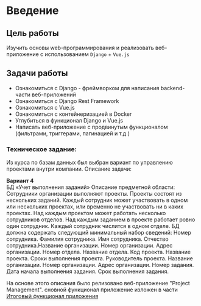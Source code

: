 # Введение
## Цель работы
Изучить основы web-программирования и реализовать веб-приложение с использованием `Django` + `Vue.js` 

## Задачи работы
- Ознакомиться с Django - фреймворком для написания backend-части веб-приложений
- Ознакомиться с Django Rest Framework
- Ознакомиться с Vue.js
- Ознакомиться с контейнеризацией в Docker
- Углубиться в функционал Django и Vue.js
- Написать веб-приложение с продвинутым функционалом (фильтрами, триггерами, пагинацией и т.д.)


### Техническое задание:
Из курса по базам данных был выбран вариант по управлению проектами внутри компании. Описание задачи:

__Вариант 4__  
БД «Учет выполнения заданий»
Описание предметной области: Сотрудники организации выполняют проекты.
Проекты состоят из нескольких заданий. Каждый сотрудник может участвовать в
одном или нескольких проектах, или временно не участвовать ни в каких
проектах. Над каждым проектом может работать несколько сотрудников отделов. Над каждым заданием в проекте работает ровно один сотрудник.
Каждый сотрудник числится в одном отделе.
БД должна содержать следующий минимальный набор сведений: Номер
сотрудника. Фамилия сотрудника. Имя сотрудника. Отчество сотрудника.Название организации. Номер
организации. Адрес организации. Номер отдела.
Название отдела. Код проекта. Название проекта. Сроки выполнения проекта.
Руководитель проекта. Название организации. Номер организации. Адрес
организации. Номер задания. Дата начала выполнения задания. Срок выполнения
задания.

На основе этого описания было релизовано веб-приложение "Project Management". сновной функционал приложение изложен в части [Итоговый функционал приложения]()
